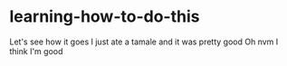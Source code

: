 # learning-how-to-do-this
Let's see how it goes
I just ate a tamale and it was pretty good
Oh nvm I think I'm good
